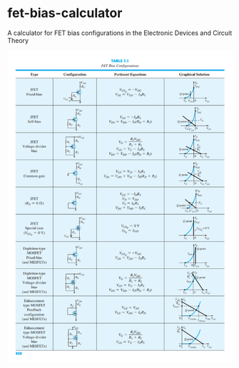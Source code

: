# fet-bias-calculator
A calculator for FET bias configurations in the Electronic Devices and Circuit Theory

![table](fet-bias-config.png)
